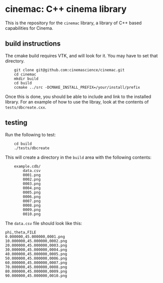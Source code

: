 # cinemac: C++ cinema library

This is the repository for the `cinemac` library, a library of C++ based capabilities for Cinema.

## build instructions

The cmake build requires VTK, and will look for it. You may have to set that directory.

````
    git clone git@github.com:cinemascience/cinemac.git
    cd cinemac
    mkdir build
    cd build
    ccmake ../src -DCMAKE_INSTALL_PREFIX=/your/install/prefix
````

Once this is done, you should be able to include and link to the installed library. For an example of how to use the libray, look at the contents of `tests/dbcreate.cxx`.

## testing

Run the following to test:

````
    cd build
    ./tests/dbcreate
````

This will create a directory in the `build` area with the following contents:

````
    example.cdb/
        data.csv
        0001.png
        0002.png
        0003.png
        0004.png
        0005.png
        0006.png
        0007.png
        0008.png
        0009.png
        0010.png
````

The `data.csv` file should look like this:

````
phi,theta,FILE
0.000000,45.000000,0001.png
10.000000,45.000000,0002.png
20.000000,45.000000,0003.png
30.000000,45.000000,0004.png
40.000000,45.000000,0005.png
50.000000,45.000000,0006.png
60.000000,45.000000,0007.png
70.000000,45.000000,0008.png
80.000000,45.000000,0009.png
90.000000,45.000000,0010.png
````
